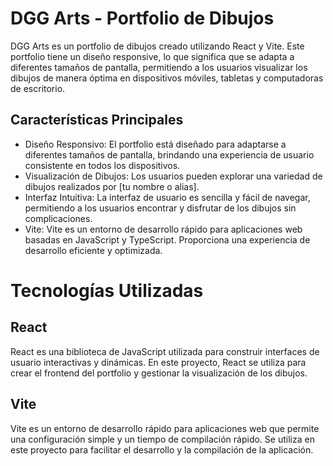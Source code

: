 # DGG Arts - Portfolio de Dibujos
DGG Arts es un portfolio de dibujos creado utilizando React y Vite. Este portfolio tiene un diseño responsive, lo que significa que se adapta a diferentes tamaños de pantalla, permitiendo a los usuarios visualizar los dibujos de manera óptima en dispositivos móviles, tabletas y computadoras de escritorio.

## Características Principales
- Diseño Responsivo: El portfolio está diseñado para adaptarse a diferentes tamaños de pantalla, brindando una experiencia de usuario consistente en todos los dispositivos.
- Visualización de Dibujos: Los usuarios pueden explorar una variedad de dibujos realizados por [tu nombre o alias].
- Interfaz Intuitiva: La interfaz de usuario es sencilla y fácil de navegar, permitiendo a los usuarios encontrar y disfrutar de los dibujos sin complicaciones.
- Vite: Vite es un entorno de desarrollo rápido para aplicaciones web basadas en JavaScript y TypeScript. Proporciona una experiencia de desarrollo eficiente y optimizada.
# Tecnologías Utilizadas
## React
React es una biblioteca de JavaScript utilizada para construir interfaces de usuario interactivas y dinámicas. En este proyecto, React se utiliza para crear el frontend del portfolio y gestionar la visualización de los dibujos.

## Vite
Vite es un entorno de desarrollo rápido para aplicaciones web que permite una configuración simple y un tiempo de compilación rápido. Se utiliza en este proyecto para facilitar el desarrollo y la compilación de la aplicación.
